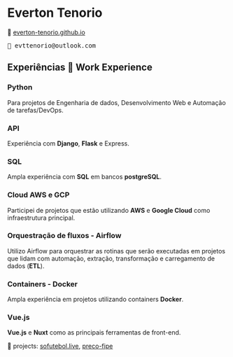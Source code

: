 

# Everton Tenorio
🔗 [everton-tenorio.github.io](https://everton-tenorio.github.io) 
<pre>📧 evttenorio@outlook.com</pre>


##  Experiências 💼  Work Experience

### Python
Para projetos de Engenharia de dados, Desenvolvimento Web e Automação de tarefas/DevOps.

### API
Experiência com **Django**, **Flask** e Express.

### SQL
Ampla experiência com **SQL** em bancos **postgreSQL**. 

### Cloud AWS e GCP
Participei de projetos que estão utilizando **AWS** e **Google Cloud** como infraestrutura principal.

### Orquestração de fluxos - Airflow
Utilizo Airflow para orquestrar as rotinas que serão executadas em projetos que 
lidam com automação, extração, transformação e carregamento de dados (**ETL**).

### Containers - Docker
Ampla experiência em projetos utilizando containers **Docker**.

### Vue.js
**Vue.js** e **Nuxt** como as principais ferramentas de front-end.

🔗 projects: [sofutebol.live](https://sofutebol.live), [preco-fipe](https://preco-fipe.vercel.app)
